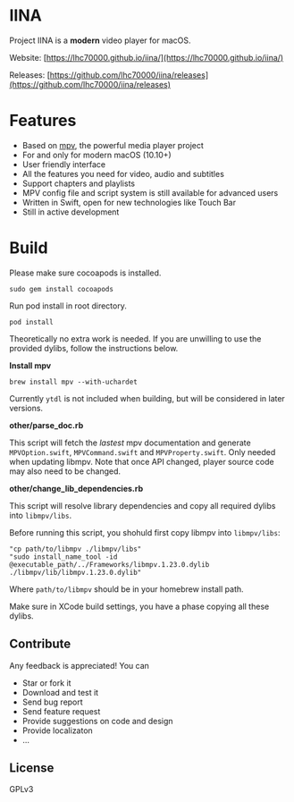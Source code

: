 # IINA

Project IINA is a **modern** video player for macOS.

Website: [https://lhc70000.github.io/iina/](https://lhc70000.github.io/iina/)

Releases: [https://github.com/lhc70000/iina/releases](https://github.com/lhc70000/iina/releases)

# Features

- Based on [mpv](https://github.com/mpv-player/mpv), the powerful media player project
- For and only for modern macOS (10.10+)
- User friendly interface
- All the features you need for video, audio and subtitles
- Support chapters and playlists
- MPV config file and script system is still available for advanced users
- Written in Swift, open for new technologies like Touch Bar
- Still in active development

# Build

Please make sure cocoapods is installed.

```
sudo gem install cocoapods
```

Run pod install in root directory.

```
pod install
```

Theoretically no extra work is needed. If you are unwilling to use the provided dylibs, follow the instructions below.

**Install mpv**

```
brew install mpv --with-uchardet
```
Currently `ytdl` is not included when building, but will be considered in later versions.

**other/parse_doc.rb**

This script will fetch the *lastest* mpv documentation and generate `MPVOption.swift`, `MPVCommand.swift` and `MPVProperty.swift`. Only needed when updating libmpv. Note that once API changed, player source code may also need to be changed.

**other/change_lib_dependencies.rb**

This script will resolve library dependencies and copy all required dylibs into `libmpv/libs`.

Before running this script, you shohuld first copy libmpv into `libmpv/libs`:

```
"cp path/to/libmpv ./libmpv/libs"
"sudo install_name_tool -id @executable_path/../Frameworks/libmpv.1.23.0.dylib ./libmpv/lib/libmpv.1.23.0.dylib"
```

Where `path/to/libmpv` should be in your homebrew install path.

Make sure in XCode build settings, you have a phase copying all these dylibs.

## Contribute

Any feedback is appreciated! You can

- Star or fork it
- Download and test it
- Send bug report
- Send feature request
- Provide suggestions on code and design
- Provide localizaton
- ...

## License

GPLv3
